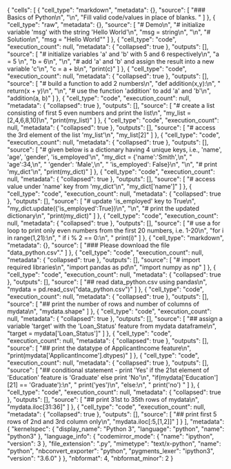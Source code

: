 {
 "cells": [
  {
   "cell_type": "markdown",
   "metadata": {},
   "source": [
    "### Basics of Python\n",
    "\n",
    "Fill valid code/values in place of blanks. "
   ]
  },
  {
   "cell_type": "raw",
   "metadata": {},
   "source": [
    "# Demo\n",
    "# initialize variable 'msg' with the string 'Hello World'\n",
    "msg = string\n",
    "\n",
    "# Solution\n",
    "msg = \"Hello World\""
   ]
  },
  {
   "cell_type": "code",
   "execution_count": null,
   "metadata": {
    "collapsed": true
   },
   "outputs": [],
   "source": [
    "# initialize variables 'a' and 'b' with 5 and 6 respectively\n",
    "a = 5 \n",
    "b = 6\n",
    "\n",
    "# add 'a' and 'b' and assign the result into a new variable 'c'\n",
    "c = a + b\n",
    "print(c)"
   ]
  },
  {
   "cell_type": "code",
   "execution_count": null,
   "metadata": {
    "collapsed": true
   },
   "outputs": [],
   "source": [
    "# build a function to add 2 numbers\n",
    "def addition(x,y):\n",
    "    return(x + y)\n",
    "\n",
    "# use the function 'addition' to add 'a' and 'b'\n",
    "addition(a, b)"
   ]
  },
  {
   "cell_type": "code",
   "execution_count": null,
   "metadata": {
    "collapsed": true
   },
   "outputs": [],
   "source": [
    "# create a list consisting of first 5 even numbers and print the list\n",
    "my_list = [2,4,6,8,10]\n",
    "print(my_list)"
   ]
  },
  {
   "cell_type": "code",
   "execution_count": null,
   "metadata": {
    "collapsed": true
   },
   "outputs": [],
   "source": [
    "# access the 3rd element of the list 'my_list'\n",
    "my_list[2]"
   ]
  },
  {
   "cell_type": "code",
   "execution_count": null,
   "metadata": {
    "collapsed": true
   },
   "outputs": [],
   "source": [
    "# given below is a dictionary having 4 unique keys, i.e., 'name', 'age', 'gender', 'is_employed'\n",
    "my_dict = {'name':'Smith',\n",
    "           'age':34,\n",
    "           'gender': 'Male',\n",
    "           'is_employed': False}\n",
    "\n",
    "# print 'my_dict'\n",
    "print(my_dict)"
   ]
  },
  {
   "cell_type": "code",
   "execution_count": null,
   "metadata": {
    "collapsed": true
   },
   "outputs": [],
   "source": [
    "# access value under 'name' key from 'my_dict'\n",
    "my_dict['name']"
   ]
  },
  {
   "cell_type": "code",
   "execution_count": null,
   "metadata": {
    "collapsed": true
   },
   "outputs": [],
   "source": [
    "# update 'is_employed' key to True\n",
    "my_dict.update({'is_employed':True})\n",
    "\n",
    "# print the updated dictionary\n",
    "print(my_dict)"
   ]
  },
  {
   "cell_type": "code",
   "execution_count": null,
   "metadata": {
    "collapsed": true
   },
   "outputs": [],
   "source": [
    "# use a for loop to print only even numbers from the first 20 numbers, i.e. 1-20\n",
    "for i in range(1,21):\n",
    "    if i % 2 == 0:\n",
    "        print(i)"
   ]
  },
  {
   "cell_type": "markdown",
   "metadata": {},
   "source": [
    "### Please download the file \"data_python.csv\"."
   ]
  },
  {
   "cell_type": "code",
   "execution_count": null,
   "metadata": {
    "collapsed": true
   },
   "outputs": [],
   "source": [
    "# import required libraries\n",
    "import pandas as pd\n",
    "import numpy as np"
   ]
  },
  {
   "cell_type": "code",
   "execution_count": null,
   "metadata": {
    "collapsed": true
   },
   "outputs": [],
   "source": [
    "## read data_python.csv using pandas\n",
    "mydata = pd.read_csv(\"data_python.csv\")"
   ]
  },
  {
   "cell_type": "code",
   "execution_count": null,
   "metadata": {
    "collapsed": true
   },
   "outputs": [],
   "source": [
    "## print the number of rows and number of columns of mydata\n",
    "mydata.shape"
   ]
  },
  {
   "cell_type": "code",
   "execution_count": null,
   "metadata": {
    "collapsed": true
   },
   "outputs": [],
   "source": [
    "## assign a variable 'target' with the 'Loan_Status' feature from mydata dataframe\n",
    "target = mydata['Loan_Status']"
   ]
  },
  {
   "cell_type": "code",
   "execution_count": null,
   "metadata": {
    "collapsed": true
   },
   "outputs": [],
   "source": [
    "## print the datatype of ApplicantIncome feature\n",
    "print(mydata['ApplicantIncome'].dtypes)"
   ]
  },
  {
   "cell_type": "code",
   "execution_count": null,
   "metadata": {
    "collapsed": true
   },
   "outputs": [],
   "source": [
    "## conditional statement - print 'Yes' if the 21st element of 'Education' feature is 'Graduate' else print 'No'\n",
    "if(mydata['Education'][21] == 'Graduate'):\n",
    "    print('yes')\n",
    "else:\n",
    "    print('no')   "
   ]
  },
  {
   "cell_type": "code",
   "execution_count": null,
   "metadata": {
    "collapsed": true
   },
   "outputs": [],
   "source": [
    "## print 31st to 35th rows of mydata\n",
    "mydata.iloc[31:36]"
   ]
  },
  {
   "cell_type": "code",
   "execution_count": null,
   "metadata": {
    "collapsed": true
   },
   "outputs": [],
   "source": [
    "## print first 5 rows of 2nd and 3rd column only\n",
    "mydata.iloc[:5,[1,2]]"
   ]
  }
 ],
 "metadata": {
  "kernelspec": {
   "display_name": "Python 3",
   "language": "python",
   "name": "python3"
  },
  "language_info": {
   "codemirror_mode": {
    "name": "ipython",
    "version": 3
   },
   "file_extension": ".py",
   "mimetype": "text/x-python",
   "name": "python",
   "nbconvert_exporter": "python",
   "pygments_lexer": "ipython3",
   "version": "3.6.0"
  }
 },
 "nbformat": 4,
 "nbformat_minor": 2
}


